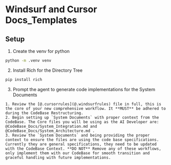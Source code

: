 # Windsurf and Cursor Docs_Templates

## Setup

1. Create the venv for python
```sh
python -m .venv venv
```

2. Install Rich for the Directory Tree
```sh
pip install rich
```

3. Prompt the agent to generate code implementations for the System Documents

```
1. Review the [@.cursorrules](@.windsurfrules) file in full, this is the core of your new comprehensive workflow. It **MUST** be adhered to during the CodeBase Restructuring.
2. Begin setting up `System Documents` with proper context from the CodeBase. The Core files you will be using as the AI Developer are: @CodeBase_Docs/System_Integration.md and @CodeBase_Docs/System_Architecture.md .
3. Review the `System Documents` and being providing the proper context to ensure the files are using the code base specifications. Currently they are general specifications, they need to be updated with the CodeBase Context. **DO NOT** Remove any of these workflows, only implement them with our CodeBase for smooth transition and graceful handling with future implementations.
```